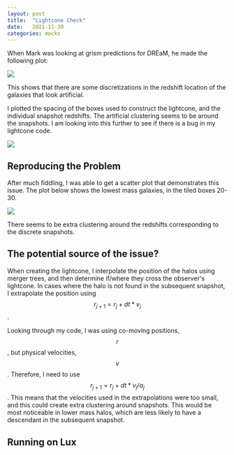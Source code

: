 ```yaml
---
layout: post
title:  "Lightcone Check"
date:   2021-11-30
categories: mocks
---
```


When Mark was looking at grism predictions for DREaM, he made the following plot:

<img src="{{ site.baseurl }}/assets/plots/20211130_check.png">

This shows that there are some discretizations in the redshift location of the galaxies that look artificial.

I plotted the spacing of the boxes used to construct the lightcone, and the individual snapshot redshifts. The artificial clustering seems to be around the snapshots. I am looking into this further to see if there is a bug in my lightcone code.

<img src="{{ site.baseurl }}/assets/plots/20211130_check2.png">

## Reproducing the Problem

After much fiddling, I was able to get a scatter plot that demonstrates this issue. The plot below shows the lowest mass galaxies, in the tiled boxes 20-30.

<img src="{{ site.baseurl }}/assets/plots/20211130_Check_discretization.png">

There seems to be extra clustering around the redshifts corresponding to the discrete snapshots.

## The potential source of the issue?

When creating the lightcone, I interpolate the position of the halos using merger trees, and then determine if/where they cross the observer's lightcone. In cases where the halo is not found in the subsequent snapshot, I extrapolate the position using $$r_{j+1} = r_{j} + dt*v_{j}$$.

Looking through my code, I was using co-moving positions, $$r$$, but physical velocities, $$v$$. Therefore, I need to use $$r_{j+1} = r_{j} + dt*v_{j}/a_{j}$$. This means that the velocities used in the extrapolations were too small, and this could create extra clustering around snapshots. This would be most noticeable in lower mass halos, which are less likely to have a descendant in the subsequent snapshot.

## Running on Lux
